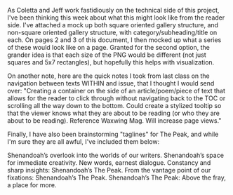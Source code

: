 As Coletta and Jeff work fastidiously on the technical side of this project, I've been thinking this week about what this might look like from the reader side. I've attached a mock up both square oriented gallery structure, and non-square oriented gallery structure, with category/subheading/title on each. On pages 2 and 3 of this document, I then mocked up what a series of these would look like on a page. Granted for the second option, the grander idea is that each size of the PNG would be different (not just squares and 5x7 rectangles), but hopefully this helps with visualization. 

On another note, here are the quick notes I took from last class on the navigation between texts WITHIN and issue, that I thought I would send over: "Creating a container on the side of an article/poem/piece of text that allows for the reader to click through without navigating back to the TOC or scrolling all the way down to the bottom. Could create a stylized tooltip so that the viewer knows what they are about to be reading (or who they are about to be reading). Reference Waxwing Mag. Will increase page views."

Finally, I have also been brainstorming "taglines" for The Peak, and while I'm sure they are all awful, I've included them below:

Shenandoah’s overlook into the worlds of our writers.
Shenandoah’s space for immediate creativity.
New words, earnest dialogue.
Constancy and sharp insights: Shenandoah’s The Peak. 
From the vantage point of our fixations: Shenandoah’s The Peak.
Shenandoah’s The Peak: Above the fray, a place for more.
